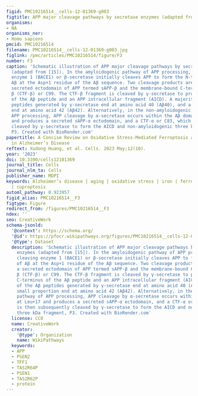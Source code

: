 ```yaml
---
figid: PMC10216514__cells-12-01369-g003
figtitle: APP major cleavage pathways by secretase enzymes (adapted from [15])
organisms:
- NA
organisms_ner:
- Homo sapiens
pmcid: PMC10216514
filename: PMC10216514__cells-12-01369-g003.jpg
figlink: /pmc/articles/PMC10216514/figure/F3
number: F3
caption: 'Schematic illustration of APP major cleavage pathways by secretase enzymes
  (adapted from [15]). In the amyloidogenic pathway of APP processing, β-site cleaving
  enzyme 1 (BACE1) or β-secretase initially cleaves APP to form the N-terminus of
  Aβ at the Asp+1 residue of the Aβ sequence. Two cleavage products are formed: a
  secreted ectodomain of APP termed sAPP-β and the membrane-bound C-terminal fragment
  β (CTF-β) or C99. The CTF-β fragment is cleaved by γ-secretase to produce the C-terminus
  of the Aβ peptide and an APP intracellular fragment (AICD). A majority of the Aβ
  peptides generated by γ-secretase end at amino acid 40 (Aβ40), and a small proportion
  end at amino acid 42 (Aβ42). Alternatively, in the non-amyloidogenic pathway of
  APP processing, APP cleavage by α-secretase occurs within the Aβ domain at Leu+17
  and produces a secreted sAPP-α ectodomain, and a CTF-α or C83, which is then subsequently
  cleaved by γ-secretase to form the AICD and non-amyloidogenic three kDa fragment,
  P3. Created with BioRender.com'
papertitle: A Concise Review on Oxidative Stress-Mediated Ferroptosis and Cuproptosis
  in Alzheimer’s Disease
reftext: Xudong Huang, et al. Cells. 2023 May;12(10).
year: '2023'
doi: 10.3390/cells12101369
journal_title: Cells
journal_nlm_ta: Cells
publisher_name: MDPI
keywords: Alzheimer’s disease | aging | oxidative stress | iron | ferroptosis | copper
  | cuproptosis
automl_pathway: 0.923957
figid_alias: PMC10216514__F3
figtype: Figure
redirect_from: /figures/PMC10216514__F3
ndex: ''
seo: CreativeWork
schema-jsonld:
  '@context': https://schema.org/
  '@id': https://pfocr.wikipathways.org/figures/PMC10216514__cells-12-01369-g003.html
  '@type': Dataset
  description: 'Schematic illustration of APP major cleavage pathways by secretase
    enzymes (adapted from [15]). In the amyloidogenic pathway of APP processing, β-site
    cleaving enzyme 1 (BACE1) or β-secretase initially cleaves APP to form the N-terminus
    of Aβ at the Asp+1 residue of the Aβ sequence. Two cleavage products are formed:
    a secreted ectodomain of APP termed sAPP-β and the membrane-bound C-terminal fragment
    β (CTF-β) or C99. The CTF-β fragment is cleaved by γ-secretase to produce the
    C-terminus of the Aβ peptide and an APP intracellular fragment (AICD). A majority
    of the Aβ peptides generated by γ-secretase end at amino acid 40 (Aβ40), and a
    small proportion end at amino acid 42 (Aβ42). Alternatively, in the non-amyloidogenic
    pathway of APP processing, APP cleavage by α-secretase occurs within the Aβ domain
    at Leu+17 and produces a secreted sAPP-α ectodomain, and a CTF-α or C83, which
    is then subsequently cleaved by γ-secretase to form the AICD and non-amyloidogenic
    three kDa fragment, P3. Created with BioRender.com'
  license: CC0
  name: CreativeWork
  creator:
    '@type': Organization
    name: WikiPathways
  keywords:
  - APP
  - PSEN2
  - TFF1
  - TAS2R64P
  - PSEN1
  - TAS2R62P
  - protein
---
```

